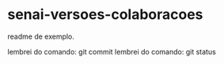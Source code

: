 # senai-versoes-colaboracoes

readme de exemplo.

lembrei do comando: git commit
lembrei do comando: git status
